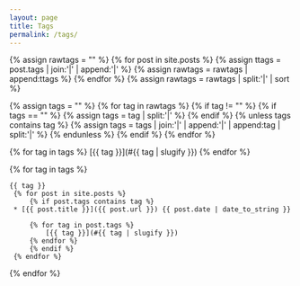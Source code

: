 ```yaml
---
layout: page
title: Tags
permalink: /tags/
---
```


{% assign rawtags = "" %}
{% for post in site.posts %}
	{% assign ttags = post.tags | join:'|' | append:'|' %}
	{% assign rawtags = rawtags | append:ttags %}
{% endfor %}
{% assign rawtags = rawtags | split:'|' | sort %}

{% assign tags = "" %}
{% for tag in rawtags %}
	{% if tag != "" %}
		{% if tags == "" %}
			{% assign tags = tag | split:'|' %}
		{% endif %}
		{% unless tags contains tag %}
			{% assign tags = tags | join:'|' | append:'|' | append:tag | split:'|' %}
		{% endunless %}
	{% endif %}
{% endfor %}

{% for tag in tags %}
  [{{ tag }}](#{{ tag | slugify }})
{% endfor %}

{% for tag in tags %}

    {{ tag }}
	 {% for post in site.posts %}
		 {% if post.tags contains tag %}
     * [{{ post.title }}]({{ post.url }}) {{ post.date | date_to_string }}

		 {% for tag in post.tags %}
			 [{{ tag }}](#{{ tag | slugify }})
		 {% endfor %}
		 {% endif %}
	 {% endfor %}
{% endfor %}
